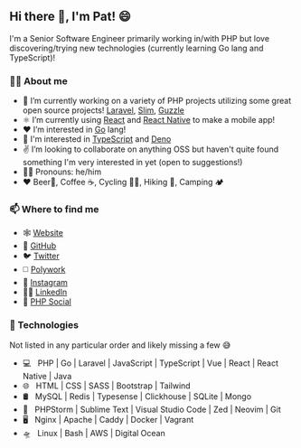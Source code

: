 ## Hi there 👋, I'm Pat! 😄

I'm a Senior Software Engineer primarily working in/with PHP but love discovering/trying new technologies (currently learning Go lang and TypeScript)!

### 🙋‍♂️️ About me

- 🔭 I’m currently working on a variety of PHP projects utilizing some great open source projects! [Laravel](https://laravel.com/), [Slim](https://www.slimframework.com/), [Guzzle](https://docs.guzzlephp.org/en/stable/)
- ⚛ I’m currently using [React](https://reactjs.org/) and [React Native](https://reactnative.dev/) to make a mobile app!
- ❤️ I’m interested in [Go](https://golang.org/) lang!
- 🦕 I'm interested in [TypeScript](https://www.typescriptlang.org/) and [Deno](https://deno.land)
- ✌️ I’m looking to collaborate on anything OSS but haven't quite found something I'm very interested in yet (open to suggestions!)
- 🙋‍♂️️ Pronouns: he/him
- ❤️ Beer🍺️, Coffee ☕️, Cycling 🚴‍♂️️, Hiking 🗻️, Camping 🏕️


### 📫 Where to find me

  - 🕸️ [Website](https://patriqueouimet.ca)
  - 🐙️ [GitHub](https://github.com/patoui)
  - 🐦️ [Twitter](https://twitter.com/patoui2)
  - ◻️ [Polywork](https://polywork.com/patoui)
  - 📸️ [Instagram](https://instagram.com/patoui2)
  - 👨‍💻️ [LinkedIn](https://linkedin.com/in/patrique-ouimet-8b2aa969)
  - 🐘️ [PHP Social](https://phpc.social/web/accounts/106705262503935129)

### 🔭️ Technologies

Not listed in any particular order and likely missing a few 😅️

- 💻 &nbsp; PHP | Go | Laravel | JavaScript | TypeScript | Vue | React | React Native | Java
- 🌐 &nbsp; HTML | CSS | SASS | Bootstrap | Tailwind
- 🛢 &nbsp; MySQL | Redis | Typesense | Clickhouse | SQLite | Mongo
- 🔧 &nbsp; PHPStorm | Sublime Text | Visual Studio Code | Zed | Neovim | Git
- 🖥 &nbsp; Nginx | Apache | Caddy | Docker | Vagrant
- 🛸️ &nbsp; Linux | Bash | AWS | Digital Ocean
